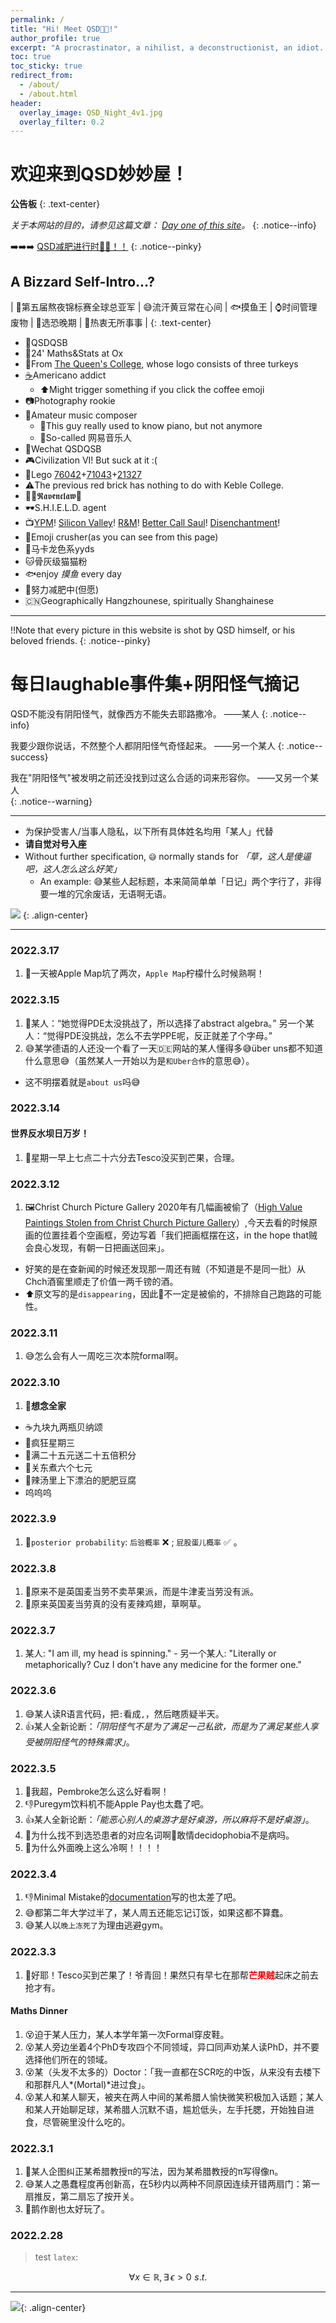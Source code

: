 ```yaml
---
permalink: /
title: "Hi! Meet QSD😵‍💫!"
author_profile: true
excerpt: "A procrastinator, a nihilist, a deconstructionist, an idiot. "
toc: true
toc_sticky: true
redirect_from: 
  - /about/
  - /about.html
header:
  overlay_image: QSD_Night_4v1.jpg
  overlay_filter: 0.2
---
```


# 欢迎来到QSD妙妙屋！

**公告板**
{: .text-center}

*关于本网站的目的，请参见这篇文章： <a href="posts/2022/03/day-one/" target="_blank">Day one of this site</a>。*
{: .notice--info}

➡️➡️➡️ <a href="files/Commitments/Commitment_2022_1.pdf" target="_blank"> QSD减肥进行时💨💨！！</a>
{: .notice--pinky}


## A Bizzard Self-Intro...?

| 🌃第五届熬夜锦标赛全球总亚军 | 😅流汗黄豆常在心间 | 🐟摸鱼王 | ⌚️时间管理废物 | 🚦选恐晚期 | 🤤热衷无所事事 |
{: .text-center}

- 🤖QSDQSB
- 🔬24' Maths&Stats at Ox
- 🦃From [The Queen's College](https://www.queens.ox.ac.uk), whose logo consists of three turkeys
- [☕️](https://qsdqsb.github.io/posts/2022/03/coffee-counter)Americano addict
  - ⬆️Might trigger something if you click the coffee emoji
- 📷Photography rookie
- 🎸Amateur music composer
  - 🎹This guy really used to know piano, but not anymore
  - 🎻So-called 网易音乐人
- 📱Wechat QSDQSB
- 🎮Civilization VI! But suck at it :(
- 🧱Lego [76042](https://www.lego.com/en-gb/product/the-shield-helicarrier-76042)+[71043](https://www.lego.com/en-gb/product/hogwarts-castle-71043)+[21327](https://www.lego.com/en-gb/product/typewriter-21327)
- ⚠️The previous red brick has nothing to do with Keble College.
- 🧙‍♂️𝕽𝖆𝖛𝖊𝖓𝖈𝖑𝖆𝖜🦅
- 🕶S.H.I.E.L.D. agent
- 📺[YPM](https://www.imdb.com/title/tt0086831/)! [Silicon Valley](https://www.imdb.com/title/tt2575988/)! [R&M](https://www.imdb.com/title/tt2861424/)! [Better Call Saul](https://www.imdb.com/title/tt3032476/)! [Disenchantment](https://www.imdb.com/title/tt5363918/)!
- 👾Emoji crusher(as you can see from this page)
- 🎨<span class="macaron">马卡龙色系yyds</span>
- 🐱骨灰级猫猫粉
- 🐟enjoy *摸鱼* every day
- 🏃努力减肥中(但愿)
- 🇨🇳Geographically Hangzhounese, spiritually Shanghainese

----------

‼️Note that every picture in this website is shot by QSD himself, or his beloved friends.
{: .notice--pinky}


# 每日laughable事件集+阴阳怪气摘记

QSD不能没有阴阳怪气，就像西方不能失去耶路撒冷。         ——某人
{: .notice--info}

我要少跟你说话，不然整个人都阴阳怪气奇怪起来。          ——另一个某人
{: .notice--success}

我在"阴阳怪气"被发明之前还没找到过这么合适的词来形容你。  ——又另一个某人  
{: .notice--warning}

----

- 为保护受害人/当事人隐私，以下所有具体姓名均用「某人」代替
- **请自觉对号入座**
- Without further specification, `😅` normally stands for *「草，这人是傻逼吧，这人怎么这么好笑」*
  - An example: 😅某些人起标题，本来简简单单「日记」两个字行了，非得要一堆的冗余废话，无语啊无语。

![](meme_brain-is-a-good-thing.png)
{: .align-center}

----

### 2022.3.17
1. 🍎一天被Apple Map坑了两次，`Apple Map`柠檬什么时候熟啊！

### 2022.3.15
1. 🥸某人：“她觉得PDE太没挑战了，所以选择了abstract algebra。” 另一个某人：“觉得PDE没挑战，怎么不去学PPE呢，反正就差了个字母。”
2. 😅某学德语的人还没一个看了一天🇩🇪网站的某人懂得多😅über uns都不知道什么意思😅（虽然某人一开始以为是`和Uber合作`的意思😅）。
  - 这不明摆着就是`about us`吗😅

### 2022.3.14
#### 世界反水坝日万岁！
1. 🥭星期一早上七点二十六分去Tesco没买到芒果，合理。

### 2022.3.12
1. 🖼Christ Church Picture Gallery 2020年有几幅画被偷了（[High Value Paintings Stolen from Christ Church Picture Gallery](https://cherwell.org/2020/03/16/high-value-paintings-stolen-from-christ-church-picture-gallery/)）,今天去看的时候原画的位置挂着个空画框，旁边写着「我们把画框摆在这，in the hope that贼会良心发现，有朝一日把画送回来」。
  - 好笑的是在查新闻的时候还发现那一周还有贼（不知道是不是同一批）从Chch酒窖里顺走了价值一两千镑的酒。
  - ⬆️原文写的是`disappearing`，因此🍷不一定是被偷的，不排除自己跑路的可能性。

### 2022.3.11
1. 😅怎么会有人一周吃三次本院formal啊。

### 2022.3.10
1. 🥺**想念全家** 
  - ☕️九块九两瓶贝纳颂 
  - 🤪疯狂星期三 
  - 🤑满二十五元送二十五倍积分 
  - 🍢关东煮六个七元 
  - 🍲辣汤里上下漂泊的肥肥豆腐
  - 呜呜呜

### 2022.3.9
1. 🥸`posterior probability`: `后验概率` ❌ ; `屁股蛋儿概率` ✅ 。

### 2022.3.8
1. 🍔原来不是英国麦当劳不卖苹果派，而是牛津麦当劳没有派。
2. 🐔原来英国麦当劳真的没有麦辣鸡翅，草啊草。

### 2022.3.7
1. 某人: "I am ill, my head is spinning." - 另一个某人: "Literally or metaphorically? Cuz I don't have any medicine for the former one."

### 2022.3.6
1. 😅某人读R语言代码，把`:`看成`,`，然后瞎质疑半天。
2. 👍某人全新论断：*「阴阳怪气不是为了满足一己私欲，而是为了满足某些人享受被阴阳怪气的特殊需求」*。

### 2022.3.5
1. 🍋我超，Pembroke怎么这么好看啊！
2. 👎Puregym饮料机不能Apple Pay也太蠢了吧。
3. 👍某人全新论断：*「能恶心别人的桌游才是好桌游，所以麻将不是好桌游」*。
4. 😤为什么找不到选恐患者的对应名词啊😤敢情decidophobia不是病吗。
5. 🥶为什么外面晚上这么冷啊！！！！


### 2022.3.4
1. 👎Minimal Mistake的[documentation](https://mmistakes.github.io/minimal-mistakes/docs/quick-start-guide/)写的也太差了吧。
2. 😅都第二年大学过半了，某人周五还能忘记订饭，如果这都不算蠢。
3. 😅某人以`晚上冻死了`为理由逃避gym。

### 2022.3.3
1. 🤩好耶！Tesco买到芒果了！爷青回！果然只有早七在那帮<span style="color:red">**芒果贼**</span>起床之前去抢才有。

#### Maths Dinner

1. 😵迫于某人压力，某人本学年第一次Formal穿皮鞋。
2. 😵某人旁边坐着4个PhD专攻四个不同领域，异口同声劝某人读PhD，并不要选择他们所在的领域。
3. 😵某（头发不太多的）Doctor：「我一直都在SCR吃的中饭，从来没有去楼下和那群凡人*(Mortal)*进过食」。
4. 😵某人和某人聊天，被夹在两人中间的某希腊人愉快微笑积极加入话题；某人和某人开始聊足球，某希腊人沉默不语，尴尬低头，左手托腮，开始独自进食，尽管碗里没什么吃的。

### 2022.3.1

1. 🥸某人企图纠正某希腊教授π的写法，因为某希腊教授的π写得像n。
2. 😅某人之愚蠢程度再创新高，在5秒内以两种不同原因连续开错两扇门：第一扇推反，第二扇忘了按开关。
3. 🤩鹅作剧也太好玩了。

### 2022.2.28

> test `latex`: 

$$\forall x \in \mathbb{R}, \exists \,\epsilon >0 \,\,s.t. $$

----

![](/images/QSDLOGO-2000.svg){: .align-center}